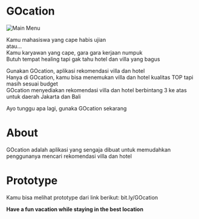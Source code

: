 # GOcation

![Main Menu](https://user-images.githubusercontent.com/105161746/213859461-914eabfc-0cba-4f72-add9-5f89986d9875.png)

Kamu mahasiswa yang cape habis ujian<br/>
atau...<br/>
Kamu karyawan yang cape, gara gara kerjaan numpuk<br/>
Butuh tempat healing tapi gak tahu hotel dan villa yang bagus<br/>

Gunakan GOcation, aplikasi rekomendasi villa dan hotel<br/>
Hanya di GOcation, kamu bisa menemukan villa dan hotel kualitas TOP tapi masih sesuai budget<br/>
GOcation menyediakan rekomendasi villa dan hotel berbintang 3 ke atas untuk daerah Jakarta dan Bali<br/>

Ayo tunggu apa lagi, gunaka GOcation sekarang

# About
GOcation adalah aplikasi yang sengaja dibuat untuk memudahkan penggunanya mencari rekomendasi villa dan hotel

# Prototype
Kamu bisa melihat prototype dari link berikut:
bit.ly/GOcation

<b>Have a fun vacation while staying in the best location</b>
